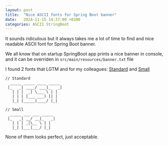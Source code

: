 ```yaml
---
layout: post
title:  "Nice ASCII fonts for Spring Boot banner"
date:   2024-11-15 14:37:00 +0200
categories: ASCII StringBoot
---
```


It sounds ridiculous but it always takes me a lot of time to find and nice readable ASCII font for Spring Boot banner.

We all know that on startup SpringBoot app prints a nice banner in console, and it can be overriden in `src/main/resources/banner.txt` file

I found 2 fonts that LGTM and for my colleagues:
[Standard](https://patorjk.com/software/taag/#p=display&f=Standard&t=TEST) and [Small](https://patorjk.com/software/taag/#p=display&f=Small&t=TEST)
```
// Standard
  _____ _____ ____ _____ 
 |_   _| ____/ ___|_   _|
   | | |  _| \___ \ | |  
   | | | |___ ___) || |  
   |_| |_____|____/ |_| 

// Small
  _____ ___ ___ _____ 
 |_   _| __/ __|_   _|
   | | | _|\__ \ | |  
   |_| |___|___/ |_|  
```

None of them looks perfect, just acceptable.
